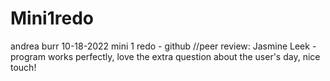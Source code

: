 # Mini1redo
andrea burr
10-18-2022
mini 1 redo - github
//peer review: Jasmine Leek - program works perfectly, love the extra question about the user's day, nice touch!
